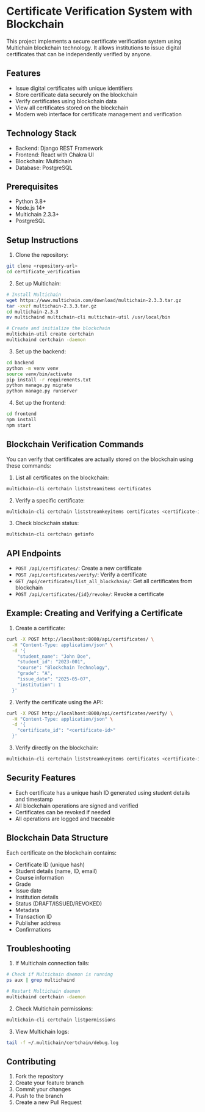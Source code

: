 # Certificate Verification System with Blockchain

This project implements a secure certificate verification system using Multichain blockchain technology. It allows institutions to issue digital certificates that can be independently verified by anyone.

## Features

- Issue digital certificates with unique identifiers
- Store certificate data securely on the blockchain
- Verify certificates using blockchain data
- View all certificates stored on the blockchain
- Modern web interface for certificate management and verification

## Technology Stack

- Backend: Django REST Framework
- Frontend: React with Chakra UI
- Blockchain: Multichain
- Database: PostgreSQL

## Prerequisites

- Python 3.8+
- Node.js 14+
- Multichain 2.3.3+
- PostgreSQL

## Setup Instructions

1. Clone the repository:
```bash
git clone <repository-url>
cd certificate_verification
```

2. Set up Multichain:
```bash
# Install Multichain
wget https://www.multichain.com/download/multichain-2.3.3.tar.gz
tar -xvzf multichain-2.3.3.tar.gz
cd multichain-2.3.3
mv multichaind multichain-cli multichain-util /usr/local/bin

# Create and initialize the blockchain
multichain-util create certchain
multichaind certchain -daemon
```

3. Set up the backend:
```bash
cd backend
python -m venv venv
source venv/bin/activate
pip install -r requirements.txt
python manage.py migrate
python manage.py runserver
```

4. Set up the frontend:
```bash
cd frontend
npm install
npm start
```

## Blockchain Verification Commands

You can verify that certificates are actually stored on the blockchain using these commands:

1. List all certificates on the blockchain:
```bash
multichain-cli certchain liststreamitems certificates
```

2. Verify a specific certificate:
```bash
multichain-cli certchain liststreamkeyitems certificates <certificate-id>
```

3. Check blockchain status:
```bash
multichain-cli certchain getinfo
```

## API Endpoints

- `POST /api/certificates/`: Create a new certificate
- `POST /api/certificates/verify/`: Verify a certificate
- `GET /api/certificates/list_all_blockchain/`: Get all certificates from blockchain
- `POST /api/certificates/{id}/revoke/`: Revoke a certificate

## Example: Creating and Verifying a Certificate

1. Create a certificate:
```bash
curl -X POST http://localhost:8000/api/certificates/ \
  -H "Content-Type: application/json" \
  -d '{
    "student_name": "John Doe",
    "student_id": "2023-001",
    "course": "Blockchain Technology",
    "grade": "A",
    "issue_date": "2025-05-07",
    "institution": 1
  }'
```

2. Verify the certificate using the API:
```bash
curl -X POST http://localhost:8000/api/certificates/verify/ \
  -H "Content-Type: application/json" \
  -d '{
    "certificate_id": "<certificate-id>"
  }'
```

3. Verify directly on the blockchain:
```bash
multichain-cli certchain liststreamkeyitems certificates <certificate-id>
```

## Security Features

- Each certificate has a unique hash ID generated using student details and timestamp
- All blockchain operations are signed and verified
- Certificates can be revoked if needed
- All operations are logged and traceable

## Blockchain Data Structure

Each certificate on the blockchain contains:
- Certificate ID (unique hash)
- Student details (name, ID, email)
- Course information
- Grade
- Issue date
- Institution details
- Status (DRAFT/ISSUED/REVOKED)
- Metadata
- Transaction ID
- Publisher address
- Confirmations

## Troubleshooting

1. If Multichain connection fails:
```bash
# Check if Multichain daemon is running
ps aux | grep multichaind

# Restart Multichain daemon
multichaind certchain -daemon
```

2. Check Multichain permissions:
```bash
multichain-cli certchain listpermissions
```

3. View Multichain logs:
```bash
tail -f ~/.multichain/certchain/debug.log
```

## Contributing

1. Fork the repository
2. Create your feature branch
3. Commit your changes
4. Push to the branch
5. Create a new Pull Request
